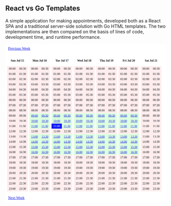 ## React vs Go Templates

A simple application for making appointments, developed both as a React SPA and a traditional server-side solution with Go HTML templates. The two implementations are then compared on the basis of lines of code, development time, and runtime performance.

![Screenshot](appointments.png)
